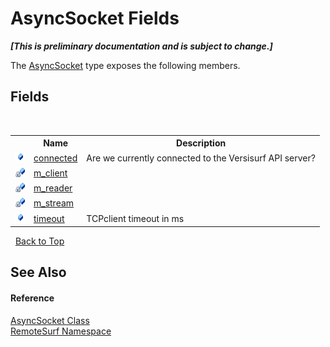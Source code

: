 # AsyncSocket Fields
 _**\[This is preliminary documentation and is subject to change.\]**_

The <a href="T_RemoteSurf_AsyncSocket">AsyncSocket</a> type exposes the following members.


## Fields
&nbsp;<table><tr><th></th><th>Name</th><th>Description</th></tr><tr><td>![Public field](media/pubfield.gif "Public field")</td><td><a href="F_RemoteSurf_AsyncSocket_connected">connected</a></td><td>
Are we currently connected to the Versisurf API server?</td></tr><tr><td>![Private field](media/privfield.gif "Private field")</td><td><a href="F_RemoteSurf_AsyncSocket_m_client">m_client</a></td><td /></tr><tr><td>![Private field](media/privfield.gif "Private field")</td><td><a href="F_RemoteSurf_AsyncSocket_m_reader">m_reader</a></td><td /></tr><tr><td>![Private field](media/privfield.gif "Private field")</td><td><a href="F_RemoteSurf_AsyncSocket_m_stream">m_stream</a></td><td /></tr><tr><td>![Public field](media/pubfield.gif "Public field")</td><td><a href="F_RemoteSurf_AsyncSocket_timeout">timeout</a></td><td>
TCPclient timeout in ms</td></tr></table>&nbsp;
<a href="#asyncsocket-fields">Back to Top</a>

## See Also


#### Reference
<a href="T_RemoteSurf_AsyncSocket">AsyncSocket Class</a><br /><a href="N_RemoteSurf">RemoteSurf Namespace</a><br />